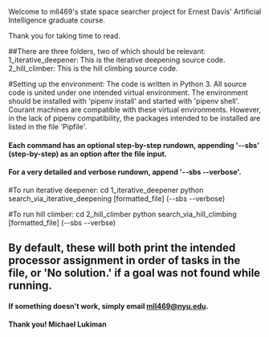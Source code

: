 Welcome to mll469's state space searcher project for Ernest Davis' Artificial Intelligence graduate course.

Thank you for taking time to read. 

##There are three folders, two of which should be relevant:
    1_iterative_deepener: This is the iterative deepening source code.
    2_hill_climber: This is the hill climbing source code. 

#Setting up the environment:
    The code is written in Python 3.
    All source code is united under one intended virtual environment. The environment should be installed with 'pipenv install' and started with 'pipenv shell'.
    Courant machines are compatible with these virtual environments. 
    However, in the lack of pipenv compatibility, the packages intended to be installed are listed in the file 'Pipfile'.

#### Each command has an optional step-by-step rundown, appending '--sbs' (step-by-step) as an option after the file input.
#### For a very detailed and verbose rundown, append '--sbs --verbose'.

#To run iterative deepener:
    cd 1_iterative_deepener
    python search_via_iterative_deepening [formatted_file] (--sbs --verbose)

#To run hill climber:
    cd 2_hill_climber
    python search_via_hill_climbing [formatted_file] (--sbs --verbse)

## By default, these will both print the intended processor assignment in order of tasks in the file, or 'No solution.' if a goal was not found while running. 

#### If something doesn't work, simply email mll469@nyu.edu.
#### Thank you! Michael Lukiman